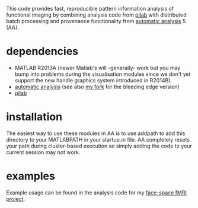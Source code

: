 This code provides fast, reproducible pattern information analysis of functional
imaging by combining analysis code from [pilab](https://github.com/jooh/pilab)
with distributed batch processing and provenance functionality from [automatic
analysis](https://github.com/rhodricusack/automaticanalysis) 5 (AA).

# dependencies
* MATLAB R2013A (newer Matlab's will -generally- work but you may bump into
  problems during the visualisation modules since we don't yet support the new
  handle graphics system introduced in R2014B).
* [automatic analysis](https://github.com/rhodricusack/automaticanalysis) (see
  also [my fork](https://github.com/rhodricusack/automaticanalysis) for the
  bleeding edge version)
* [pilab](https://github.com/jooh/pilab)

# installation
The easiest way to use these modules in AA is to use addpath to add this
directory to your MATLABPATH in your startup.m file. AA completely resets your
path during cluster-based execution so simply adding the code to your current
session may not work.

# examples
Example usage can be found in the analysis code for my [face-space fMRI
project](https://github.com/jooh/facedistid_analysis.git).
